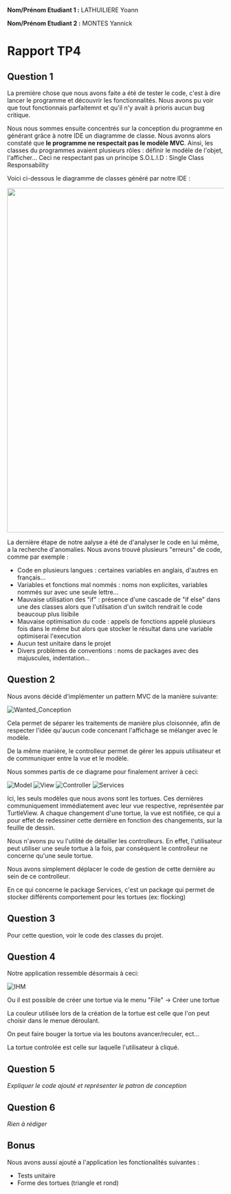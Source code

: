 **Nom/Prénom Etudiant 1 :** LATHUILIERE Yoann

**Nom/Prénom Etudiant 2 :** MONTES Yannick

# Rapport TP4

## Question 1
La première chose que nous avons faite a été de tester le code, c'est à dire lancer le programme et découvrir les fonctionnalités.
Nous avons pu voir que tout fonctionnais parfaitemnt et qu'il n'y avait à prioris aucun bug critique.

Nous nous sommes ensuite concentrés sur la conception du programme en générant grâce à notre IDE un diagramme de classe.
Nous avonns alors constaté que **le programme ne respectait pas le modèle MVC**. Ainsi, les classes du programmes avaient plusieurs rôles : définir le modèle de l'objet, l'afficher... Ceci ne respectant pas un principe S.O.L.I.D : Single Class Responsability
  
Voici ci-dessous le diagramme de classes généré par notre IDE :
<p align="center"> 
<img src="images/original_diagram.png" height="800">
</p>

La dernière étape de notre aalyse a été de d'analyser le code en lui même, a la recherche d'anomalies. Nous avons trouvé plusieurs "erreurs" de code, comme par exemple :
* Code en plusieurs langues : certaines variables en anglais, d'autres en français...
* Variables et fonctions mal nommés : noms non explicites, variables nommés sur avec une seule lettre...
* Mauvaise utilisation des "if" : présence d'une cascade de "if else" dans une des classes alors que l'utilsation d'un switch rendrait le code beaucoup plus lisibile
* Mauvaise optimisation du code : appels de fonctions appelé plusieurs fois dans le même but alors que stocker le résultat dans une variable optimiserai l'execution
* Aucun test unitaire dans le projet
* Divers problèmes de conventions : noms de packages avec des majuscules, indentation...

## Question 2

Nous avons décidé d'implémenter un pattern MVC de la manière suivante:

![Wanted_Conception](images/OurConception.png)

Cela permet de séparer les traitements de manière plus cloisonnée, 
afin de respecter l'idée qu'aucun code concenant l'affichage se mélanger avec le modèle. 

De la même manière, le controlleur permet de gérer les appuis utilisateur et de communiquer entre la vue et le modèle. 

Nous sommes partis de ce diagrame pour finalement arriver à ceci:

![Model](images/model.png)
![View](images/view.png)
![Controller](images/controller.png)
![Services](images/services.png)

Ici, les seuls modèles que nous avons sont les tortues. 
Ces dernières communiquement immédiatement avec leur vue respective, représentée par TurtleView.
A chaque changement d'une tortue, la vue est notifiée, ce qui a pour effet de redessiner cette dernière en fonction des
changements, sur la feuille de dessin. 

Nous n'avons pu vu l'utilité de détailler les controlleurs. En effet, l'utilisateur peut utiliser une seule tortue à la fois, 
par conséquent le controlleur ne concerne qu'une seule tortue. 

Nous avons simplement déplacer le code de gestion de cette dernière au sein de ce controlleur. 

En ce qui concerne le package Services, c'est un package qui permet de stocker différents comportement pour les tortues (ex: flocking)


## Question 3
Pour cette question, voir le code des classes du projet.

## Question 4

Notre application ressemble désormais à ceci: 

![IHM](images/IHM.png)

Ou il est possible de créer une tortue via le menu "File" -> Créer une tortue

La couleur utilisée lors de la création de la tortue est celle que l'on peut choisir dans le menue déroulant. 

On peut faire bouger la tortue via les boutons avancer/reculer, ect...

La tortue controlée est celle sur laquelle l'utilisateur à cliqué. 

## Question 5
*Expliquer le code ajouté et représenter le patron de conception*

## Question 6
*Rien à rédiger*

## Bonus
Nous avons aussi ajouté a l'application les fonctionalités suivantes :
* Tests unitaire
* Forme des tortues (triangle et rond)
